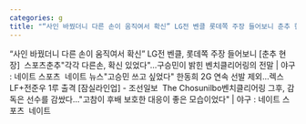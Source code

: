 ```yaml
---
categories: g
title: "“사인 바꿨더니 다른 손이 움직여서 확신” LG전 벤클 롯데쪽 주장 들어보니 춘추 현장  스포츠춘추"
---
```

“사인 바꿨더니 다른 손이 움직여서 확신” LG전 벤클, 롯데쪽 주장 들어보니 [춘추 현장]&nbsp;&nbsp;스포츠춘추"각각 다른손, 확신 있었다"…구승민이 밝힌 벤치클리어링의 전말 | 야구 : 네이트 스포츠&nbsp;&nbsp;네이트 뉴스"고승민 쓰고 싶었다" 한동희 2G 연속 선발 제외…렉스 LF+전준우 1루 출격 [잠실라인업] - 조선일보&nbsp;&nbsp;The Chosunilbo벤치클리어링 그후, 감독은 선수를 감쌌다…"고참이 후배 보호한 대응이 좋은 모습이었다" | 야구 : 네이트 스포츠&nbsp;&nbsp;네이트 